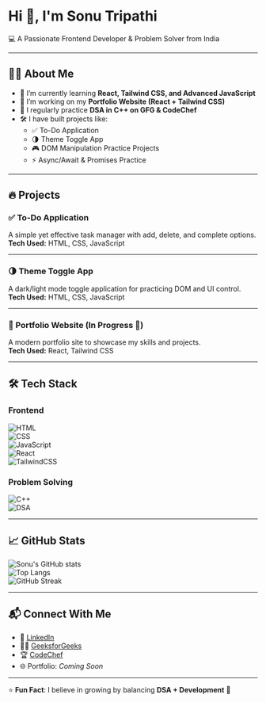 # Hi 👋, I'm Sonu Tripathi  
💻 A Passionate Frontend Developer & Problem Solver from India  

---

## 🧑‍💻 About Me  
- 🌱 I’m currently learning **React, Tailwind CSS, and Advanced JavaScript**  
- 🔭 I’m working on my **Portfolio Website (React + Tailwind CSS)**  
- 🎯 I regularly practice **DSA in C++ on GFG & CodeChef**  
- 🛠️ I have built projects like:  
  - ✅ To-Do Application  
  - 🌗 Theme Toggle App  
  - 🎮 DOM Manipulation Practice Projects  
  - ⚡ Async/Await & Promises Practice  

---

## 🔥 Projects  

### ✅ To-Do Application  
A simple yet effective task manager with add, delete, and complete options.  
**Tech Used:** HTML, CSS, JavaScript  

---

### 🌗 Theme Toggle App  
A dark/light mode toggle application for practicing DOM and UI control.  
**Tech Used:** HTML, CSS, JavaScript  

---

### 💼 Portfolio Website (In Progress 🚧)  
A modern portfolio site to showcase my skills and projects.  
**Tech Used:** React, Tailwind CSS  

---

## 🛠️ Tech Stack  

### Frontend  
![HTML](https://img.shields.io/badge/HTML5-E34F26?style=for-the-badge&logo=html5&logoColor=white)  
![CSS](https://img.shields.io/badge/CSS3-1572B6?style=for-the-badge&logo=css3&logoColor=white)  
![JavaScript](https://img.shields.io/badge/JavaScript-323330?style=for-the-badge&logo=javascript&logoColor=F7DF1E)  
![React](https://img.shields.io/badge/React-20232A?style=for-the-badge&logo=react&logoColor=61DAFB)  
![TailwindCSS](https://img.shields.io/badge/TailwindCSS-38B2AC?style=for-the-badge&logo=tailwind-css&logoColor=white)  

### Problem Solving  
![C++](https://img.shields.io/badge/C++-00599C?style=for-the-badge&logo=cplusplus&logoColor=white)  
![DSA](https://img.shields.io/badge/DSA-Algorithm?style=for-the-badge&logo=codeforces&logoColor=white)  

---

## 📈 GitHub Stats  

![Sonu's GitHub stats](https://github-readme-stats.vercel.app/api?username=SonuTripathi&show_icons=true&theme=radical)  
![Top Langs](https://github-readme-stats.vercel.app/api/top-langs/?username=SonuTripathi&layout=compact&theme=radical)  
![GitHub Streak](https://github-readme-streak-stats.herokuapp.com/?user=SonuTripathi&theme=radical)  

---

## 📬 Connect With Me  
- 💼 [LinkedIn](https://www.linkedin.com/in/sonu-tripathi-117217263/)  
- 👨‍💻 [GeeksforGeeks](https://www.geeksforgeeks.org/user/punittripathi230)  
- 🏆 [CodeChef](https://www.codechef.com/users/punittripathi2)  
- 🌐 Portfolio: *Coming Soon*  

---

⭐ **Fun Fact**: I believe in growing by balancing **DSA + Development** 🚀
